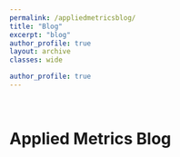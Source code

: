 ```yaml
---
permalink: /appliedmetricsblog/
title: "Blog"
excerpt: "blog"
author_profile: true
layout: archive
classes: wide

author_profile: true
---
```

<br/> 


# Applied Metrics Blog






